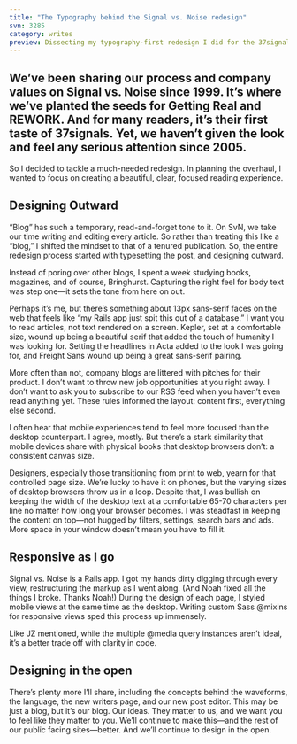 ```yaml
---
title: "The Typography behind the Signal vs. Noise redesign"
svn: 3285
category: writes
preview: Dissecting my typography-first redesign I did for the 37signals blog
---
```

## We’ve been sharing our process and company values on Signal vs. Noise since 1999. It’s where we’ve planted the seeds for Getting Real and REWORK. And for many readers, it’s their first taste of 37signals. Yet, we haven’t given the look and feel any serious attention since 2005.

So I decided to tackle a much-needed redesign. In planning the overhaul, I wanted to focus on creating a beautiful, clear, focused reading experience.

## Designing Outward
“Blog” has such a temporary, read-and-forget tone to it. On SvN, we take our time writing and editing every article. So rather than treating this like a “blog,” I shifted the mindset to that of a tenured publication. So, the entire redesign process started with typesetting the post, and designing outward.

Instead of poring over other blogs, I spent a week studying books, magazines, and of course, Bringhurst. Capturing the right feel for body text was step one—it sets the tone from here on out.

Perhaps it’s me, but there’s something about 13px sans-serif faces on the web that feels like “my Rails app just spit this out of a database.” I want you to read articles, not text rendered on a screen. Kepler, set at a comfortable size, wound up being a beautiful serif that added the touch of humanity I was looking for. Setting the headlines in Acta added to the look I was going for, and Freight Sans wound up being a great sans-serif pairing.

More often than not, company blogs are littered with pitches for their product. I don’t want to throw new job opportunities at you right away. I don’t want to ask you to subscribe to our RSS feed when you haven’t even read anything yet. These rules informed the layout: content first, everything else second.

I often hear that mobile experiences tend to feel more focused than the desktop counterpart. I agree, mostly. But there’s a stark similarity that mobile devices share with physical books that desktop browsers don’t: a consistent canvas size.

Designers, especially those transitioning from print to web, yearn for that controlled page size. We’re lucky to have it on phones, but the varying sizes of desktop browsers throw us in a loop. Despite that, I was bullish on keeping the width of the desktop text at a comfortable 65-70 characters per line no matter how long your browser becomes. I was steadfast in keeping the content on top—not hugged by filters, settings, search bars and ads. More space in your window doesn’t mean you have to fill it.

## Responsive as I go
Signal vs. Noise is a Rails app. I got my hands dirty digging through every view, restructuring the markup as I went along. (And Noah fixed all the things I broke. Thanks Noah!) During the design of each page, I styled mobile views at the same time as the desktop. Writing custom Sass @mixins for responsive views sped this process up immensely.

Like JZ mentioned, while the multiple @media query instances aren’t ideal, it’s a better trade off with clarity in code.

## Designing in the open
There’s plenty more I’ll share, including the concepts behind the waveforms, the language, the new writers page, and our new post editor. This may be just a blog, but it’s our blog. Our ideas. They matter to us, and we want you to feel like they matter to you. We’ll continue to make this—and the rest of our public facing sites—better. And we’ll continue to design in the open.